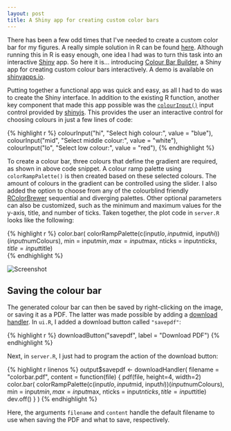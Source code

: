 ```yaml
---
layout: post
title: A Shiny app for creating custom color bars
---
```


There has been a few odd times that I've needed to create a custom color bar for my figures. 
A really simple solution in R can be found [here](http://www.colbyimaging.com/wiki/statistics/color-bars). Although running this in R is easy enough,
one idea I had was to turn this task into an interactive [Shiny](http://shiny.rstudio.com/) app. So here it is... introducing
[Colour Bar Builder](https://github.com/kcha/colour_bar_builder), a Shiny app for creating custom colour bars interactively.
A demo is available on [shinyapps.io](https://kcha.shinyapps.io/colour_bar_creator).

Putting together a functional app was quick and easy, as all I had to do was to create the Shiny interface.
In addition to the existing R function, another key component that made this app possible 
was the [`colourInput()`](http://deanattali.com/2015/06/28/introducing-shinyjs-colourinput/) input control provided by 
[shinyjs](https://github.com/daattali/shinyjs). This provides the user an
interactive control for choosing colours in just a few lines of code:

{% highlight r %}
colourInput("hi", "Select high colour:", value = "blue"),
colourInput("mid", "Select middle colour:", value = "white"),
colourInput("lo", "Select low colour:", value = "red"),
{% endhighlight %}

To create a colour bar, three colours that define the gradient are required, as 
shown in above code snippet. A colour ramp palette using `colorRampPalette()` is then created based on these selected colours.
The amount of colours in the gradient can be controlled using the slider.
I also added the option to choose from any of the colourblind friendly 
[RColorBrewer](https://cran.r-project.org/web/packages/RColorBrewer/index.html) 
sequential and diverging palettes. Other optional parameters can also be customized, such as the minimum and maximum
values for the y-axis, title, and number of ticks. Taken together, the plot code in `server.R` looks like the following: 

{% highlight r %}
color.bar(
	colorRampPalette(c(input$lo, input$mid, input$hi))(input$numColours),
	min = input$min, max=input$max,
	nticks = input$nticks,
	title = input$title)  
{% endhighlight %}

![Screenshot](http://individual.utoronto.ca/hakevin/images/colour_bar_shiny_1.png)

## Saving the colour bar
The generated colour bar can then
be saved by right-clicking on the image, or saving it as a PDF. The latter was made possible by adding a [download handler](http://shiny.rstudio.com/articles/download.html). In `ui.R`, I added a download button called `"savepdf"`:

{% highlight r %}
downloadButton("savepdf", label = "Download PDF")
{% endhighlight %}

Next, in `server.R`, I just had to program the action of the download button:

{% highlight r linenos %}
output$savepdf <- downloadHandler(
	filename = "colorbar.pdf",
	content = function(file) {
	  pdf(file, height=4, width=2)
	  color.bar(
		colorRampPalette(c(input$lo, input$mid, input$hi))(input$numColours),
		min = input$min, max=input$max,
		nticks = input$nticks,
		title = input$title)  
	  dev.off()
	}
)
{% endhighlight %}

Here, the arguments `filename` and `content` handle the default filename to use 
when saving the PDF and what to save, respectively.
